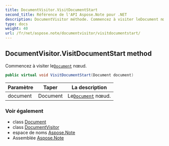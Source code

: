 ```yaml
---
title: DocumentVisitor.VisitDocumentStart
second_title: Référence de l'API Aspose.Note pour .NET
description: DocumentVisitor méthode. Commencez à visiter leDocument nœud.
type: docs
weight: 40
url: /fr/net/aspose.note/documentvisitor/visitdocumentstart/
---
```

## DocumentVisitor.VisitDocumentStart method

Commencez à visiter le[`Document`](../../document/) nœud.

```csharp
public virtual void VisitDocumentStart(Document document)
```

| Paramètre | Taper | La description |
| --- | --- | --- |
| document | Document | Le[`Document`](../../document/) nœud. |

### Voir également

* class [Document](../../document/)
* class [DocumentVisitor](../)
* espace de noms [Aspose.Note](../../documentvisitor/)
* Assemblée [Aspose.Note](../../../)


